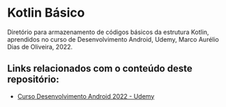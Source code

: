 # Kotlin Básico

<p>Diretório para armazenamento de códigos básicos da estrutura Kotlin, aprendidos no curso de Desenvolvimento Android, Udemy, Marco Aurélio Dias de Oliveira, 2022.</p>


## Links relacionados com o conteúdo deste repositório:

- [Curso Desenvolvimento Android 2022 - Udemy](https://www.udemy.com/course/desenvolvimento-android-do-absoluto-zero-para-iniciantes/)<br>
